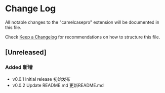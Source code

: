 # Change Log

All notable changes to the "camelcasepro" extension will be documented in this file.

Check [Keep a Changelog](http://keepachangelog.com/) for recommendations on how to structure this file.

## [Unreleased]

### Added 新增

- v0.0.1 Initial release 初始发布
- v0.0.2 Update README.md 更新README.md